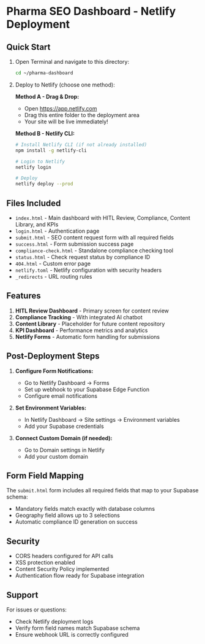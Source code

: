 # Pharma SEO Dashboard - Netlify Deployment

## Quick Start

1. Open Terminal and navigate to this directory:
   ```bash
   cd ~/pharma-dashboard
   ```

2. Deploy to Netlify (choose one method):

   **Method A - Drag & Drop:**
   - Open https://app.netlify.com
   - Drag this entire folder to the deployment area
   - Your site will be live immediately!

   **Method B - Netlify CLI:**
   ```bash
   # Install Netlify CLI (if not already installed)
   npm install -g netlify-cli
   
   # Login to Netlify
   netlify login
   
   # Deploy
   netlify deploy --prod
   ```

## Files Included

- `index.html` - Main dashboard with HITL Review, Compliance, Content Library, and KPIs
- `login.html` - Authentication page
- `submit.html` - SEO content request form with all required fields
- `success.html` - Form submission success page
- `compliance-check.html` - Standalone compliance checking tool
- `status.html` - Check request status by compliance ID
- `404.html` - Custom error page
- `netlify.toml` - Netlify configuration with security headers
- `_redirects` - URL routing rules

## Features

1. **HITL Review Dashboard** - Primary screen for content review
2. **Compliance Tracking** - With integrated AI chatbot
3. **Content Library** - Placeholder for future content repository
4. **KPI Dashboard** - Performance metrics and analytics
5. **Netlify Forms** - Automatic form handling for submissions

## Post-Deployment Steps

1. **Configure Form Notifications:**
   - Go to Netlify Dashboard → Forms
   - Set up webhook to your Supabase Edge Function
   - Configure email notifications

2. **Set Environment Variables:**
   - In Netlify Dashboard → Site settings → Environment variables
   - Add your Supabase credentials

3. **Connect Custom Domain (if needed):**
   - Go to Domain settings in Netlify
   - Add your custom domain

## Form Field Mapping

The `submit.html` form includes all required fields that map to your Supabase schema:
- Mandatory fields match exactly with database columns
- Geography field allows up to 3 selections
- Automatic compliance ID generation on success

## Security

- CORS headers configured for API calls
- XSS protection enabled
- Content Security Policy implemented
- Authentication flow ready for Supabase integration

## Support

For issues or questions:
- Check Netlify deployment logs
- Verify form field names match Supabase schema
- Ensure webhook URL is correctly configured